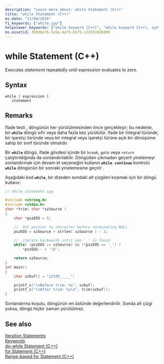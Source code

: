 ```yaml
---
description: "Learn more about: while Statement (C++)"
title: "while Statement (C++)"
ms.date: "11/04/2016"
f1_keywords: ["while_cpp"]
helpviewer_keywords: ["while keyword [C++]", "while keyword [C++], syntax"]
ms.assetid: 358dbe76-5e5e-4af5-b575-c2293c636899
---
```

# while Statement (C++)

Executes *statement* repeatedly until *expression* evaluates to zero.

## Syntax

```
while ( expression )
   statement
```

## Remarks

İfade testi , döngünün her yürütülmesinden önce gerçekleşir; bu nedenle, bir **`while`** döngü sıfır veya daha fazla kez yürütülür. ifade bir integral türünde, bir işaretçi türünde veya bir integral veya işaretçi türüne açık bir dönüşüme sahip bir sınıf türünde olmalıdır.

Bir **`while`** döngü, ifade gövdesi içinde bir `break`, `goto` veya `return` çalıştırıldığında da sonlandırılabilir. Döngüden çıkmadan geçerli yinelemeyi sonlandırmak için devam et seçeneğini kullanın **`while`**. **`continue`** kontrolü **`while`** döngünün bir sonraki yinelemesine geçirir .

Aşağıdaki kod **`while`**, bir dizeden sondaki alt çizgileri kırpmak için bir döngü kullanır:

```cpp
// while_statement.cpp

#include <string.h>
#include <stdio.h>
char *trim( char *szSource )
{
    char *pszEOS = 0;

    //  Set pointer to character before terminating NULL
    pszEOS = szSource + strlen( szSource ) - 1;

    //  iterate backwards until non '_' is found
    while( (pszEOS >= szSource) && (*pszEOS == '_') )
        *pszEOS-- = '\0';

    return szSource;
}
int main()
{
    char szbuf[] = "12345_____";

    printf_s("\nBefore trim: %s", szbuf);
    printf_s("\nAfter trim: %s\n", trim(szbuf));
}
```

Sonlandırma koşulu, döngünün en üstünde değerlendirilir. Sonda alt çizgi yoksa, döngü hiçbir zaman yürütülmez.

## See also

[Iteration Statements](../cpp/iteration-statements-cpp.md)<br/>
[Keywords](../cpp/keywords-cpp.md)<br/>
[do-while Statement (C++)](../cpp/do-while-statement-cpp.md)<br/>
[for Statement (C++)](../cpp/for-statement-cpp.md)<br/>
[Range-based for Statement (C++)](../cpp/range-based-for-statement-cpp.md)
